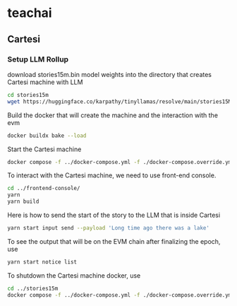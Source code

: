# teachai

## Cartesi

### Setup LLM Rollup

download stories15m.bin model weights into the directory that creates Cartesi machine with LLM

```bash
cd stories15m
wget https://huggingface.co/karpathy/tinyllamas/resolve/main/stories15M.bin
```

Build the docker that will create the machine and the interaction with the evm

```bash
docker buildx bake --load
```

Start the Cartesi machine

```bash
docker compose -f ../docker-compose.yml -f ./docker-compose.override.yml up
```

To interact with the Cartesi machine, we need to use front-end console.

```bash
cd ../frontend-console/
yarn
yarn build
```

Here is how to send the start of the story to the LLM that is inside Cartesi

```bash
yarn start input send --payload 'Long time ago there was a lake'
```

To see the output that will be on the EVM chain after finalizing the epoch, use 

```bash
yarn start notice list
```

To shutdown the Cartesi machine docker, use

```bash
cd ../stories15m
docker compose -f ../docker-compose.yml -f ./docker-compose.override.yml down -v

```




